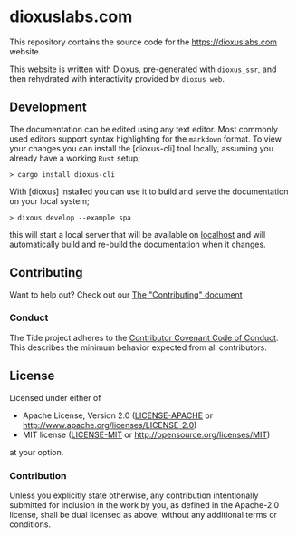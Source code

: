 # dioxuslabs.com

This repository contains the source code for the https://dioxuslabs.com website. 

This website is written with Dioxus, pre-generated with `dioxus_ssr`, and then rehydrated with interactivity provided by `dioxus_web`.

## Development
The documentation can be edited using any text editor. Most commonly used editors support syntax highlighting for the `markdown` format. To view your changes you can install the [dioxus-cli] tool locally, assuming you already have a working `Rust` setup;
```console
> cargo install dioxus-cli
```

With [dioxus] installed you can use it to build and serve the documentation on your local system;
```console
> dixous develop --example spa
```
this will start a local server that will be available on [localhost](http://localhost:3000) and will automatically build and re-build the documentation when it changes.

## Contributing
Want to help out? Check out our [The "Contributing" document][contributing]

### Conduct

The Tide project adheres to the [Contributor Covenant Code of
Conduct](https://github.com/http-rs/tide/blob/main/.github/CODE_OF_CONDUCT.md).
This describes the minimum behavior expected from all contributors.

## License

Licensed under either of

- Apache License, Version 2.0 ([LICENSE-APACHE](LICENSE-APACHE) or http://www.apache.org/licenses/LICENSE-2.0)
- MIT license ([LICENSE-MIT](LICENSE-MIT) or http://opensource.org/licenses/MIT)

at your option.

### Contribution

Unless you explicitly state otherwise, any contribution intentionally submitted
for inclusion in the work by you, as defined in the Apache-2.0 license, shall be
dual licensed as above, without any additional terms or conditions.

[Dioxus Book]: https://dioxuslabs.com/book
[mdbook]: https://rust-lang.github.io/mdBook/
[contributing]: https://github.com/http-rs/tide/blob/main/.github/CONTRIBUTING.md

